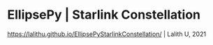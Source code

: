 # EllipsePy | Starlink Constellation

https://lalithu.github.io/EllipsePyStarlinkConstellation/ | Lalith U, 2021
